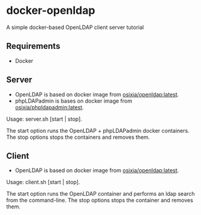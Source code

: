 # docker-openldap
A simple docker-based OpenLDAP client server tutorial

## Requirements

- Docker

## Server

- OpenLDAP is based on docker image from [osixia/openldap:latest](https://hub.docker.com/r/osixia/openldap/).
- phpLDAPadmin is bases on docker image from [osixia/phpldapadmin:latest](https://hub.docker.com/r/osixia/phpldapadmin/).

Usage: server.sh [start | stop].

The start option runs the OpenLDAP + phpLDAPadmin docker containers.
The stop options stops the containers and removes them.

## Client

- OpenLDAP is based on docker image from [osixia/openldap:latest](https://hub.docker.com/r/osixia/openldap/).

Usage: client.sh [start | stop].

The start option runs the OpenLDAP container and performs an ldap search from the command-line.
The stop options stops the container and removes them.
